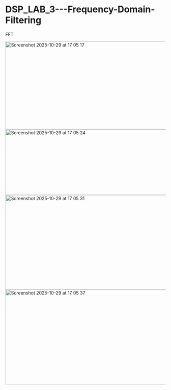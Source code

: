 # DSP_LAB_3---Frequency-Domain-Filtering
FFT


<img width="615" height="275" alt="Screenshot 2025-10-29 at 17 05 17" src="https://github.com/user-attachments/assets/c8e78b62-33be-48f8-a9ea-64e5d4418482" />
<img width="629" height="206" alt="Screenshot 2025-10-29 at 17 05 24" src="https://github.com/user-attachments/assets/a9f59f72-ed79-404f-b528-e88adce87753" />
<img width="626" height="296" alt="Screenshot 2025-10-29 at 17 05 31" src="https://github.com/user-attachments/assets/2b4e574a-b075-4ada-9a30-34d0ecf2a1d3" />
<img width="615" height="298" alt="Screenshot 2025-10-29 at 17 05 37" src="https://github.com/user-attachments/assets/82ca6ca6-62ad-4e33-9f30-695717f6f57c" />

